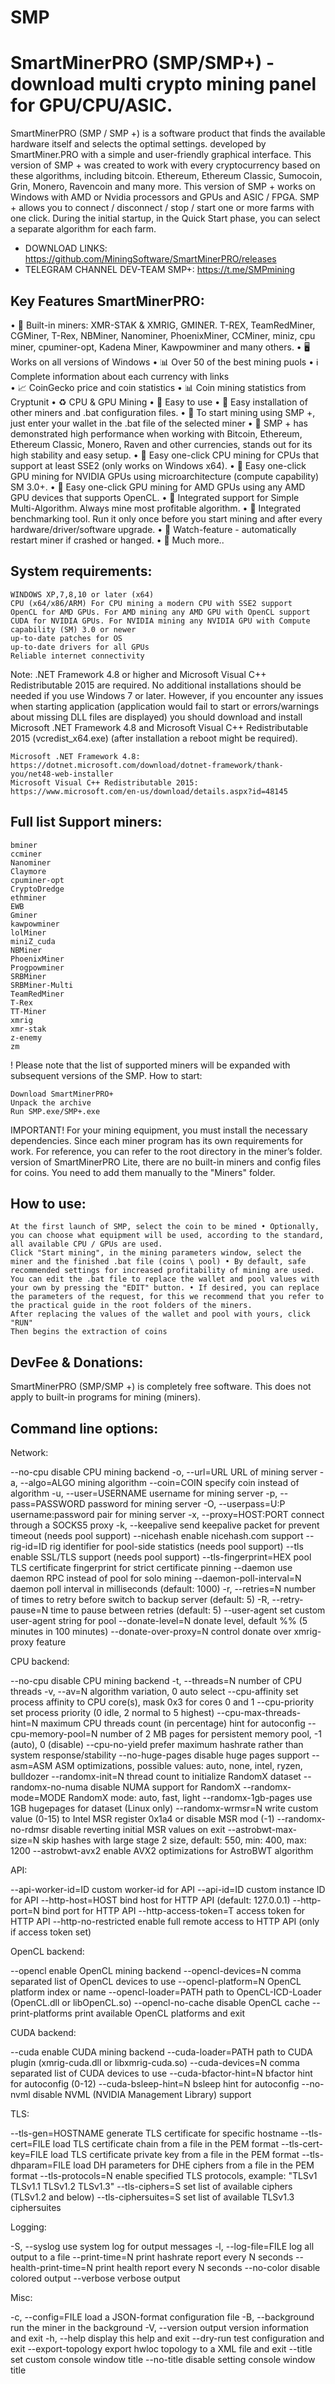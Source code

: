 # SMP

SmartMinerPRO (SMP/SMP+) - download multi crypto mining panel for GPU/CPU/ASIC.
===============================================================================

SmartMinerPRO (SMP / SMP +) is a software product that finds the available hardware itself and selects the optimal settings. developed by SmartMiner.PRO with a simple and user-friendly graphical interface. This version of SMP + was created to work with every cryptocurrency based on these algorithms, including bitcoin. Ethereum, Ethereum Classic, Sumocoin, Grin, Monero, Ravencoin and many more. This version of SMP + works on Windows with AMD or Nvidia processors and GPUs and ASIC / FPGA. SMP + allows you to connect / disconnect / stop / start one or more farms with one click. During the initial startup, in the Quick Start phase, you can select a separate algorithm for each farm.

- DOWNLOAD LINKS: https://github.com/MiningSoftware/SmartMinerPRO/releases
- TELEGRAM CHANNEL DEV-TEAM SMP+: https://t.me/SMPmining

Key Features SmartMinerPRO:
----------------------------------

  • 💎 Built-in miners: XMR-STAK & XMRIG, GMINER. T-REX, TeamRedMiner, CGMiner, T-Rex, NBMiner, Nanominer, PhoenixMiner, CCMiner, miniz, cpu miner, cpuminer-opt, Kadena Miner, Kawpowminer and many others.
  • 🖥 Works on all versions of Windows
  • 📊 Over 50 of the best mining puols
  • ℹ️ Complete information about each currency with links   
  • 📈 CoinGecko price and coin statistics
  • 📊 Coin mining statistics from Cryptunit
  • ♻️ CPU & GPU Mining
  • 🔸 Easy to use
  • 🔸 Easy installation of other miners and .bat configuration files.
  • 🔸 To start mining using SMP +, just enter your wallet in the .bat file of the selected miner
  • 🔸 SMP + has demonstrated high performance when working with Bitcoin, Ethereum, Ethereum Classic, Monero, Raven and other currencies, stands out for its high stability and easy setup.
  • 🔸 Easy one-click CPU mining for CPUs that support at least SSE2 (only works on Windows x64).
  • 🔸 Easy one-click GPU mining for NVIDIA GPUs using microarchitecture (compute capability) SM 3.0+.
  • 🔸 Easy one-click GPU mining for AMD GPUs using any AMD GPU devices that supports OpenCL.
  • 🔸 Integrated support for Simple Multi-Algorithm. Always mine most profitable algorithm.
  • 🔸 Integrated benchmarking tool. Run it only once before you start mining and after every hardware/driver/software upgrade.
  • 🔸 Watch-feature - automatically restart miner if crashed or hanged.
  • 🔸 Much more..

System requirements:
------------------------

    WINDOWS XP,7,8,10 or later (x64)
    CPU (x64/x86/ARM) For CPU mining a modern CPU with SSE2 support
    OpenCL for AMD GPUs. For AMD mining any AMD GPU with OpenCL support
    CUDA for NVIDIA GPUs. For NVIDIA mining any NVIDIA GPU with Compute capability (SM) 3.0 or newer
    up-to-date patches for OS
    up-to-date drivers for all GPUs
    Reliable internet connectivity

Note: .NET Framework 4.8 or higher and Microsoft Visual C++ Redistributable 2015 are required. No additional installations should be needed if you use Windows 7 or later. However, if you encounter any issues when starting application (application would fail to start or errors/warnings about missing DLL files are displayed) you should download and install Microsoft .NET Framework 4.8 and Microsoft Visual C++ Redistributable 2015 (vcredist_x64.exe) (after installation a reboot might be required).

    Microsoft .NET Framework 4.8: https://dotnet.microsoft.com/download/dotnet-framework/thank-you/net48-web-installer
    Microsoft Visual C++ Redistributable 2015: https://www.microsoft.com/en-us/download/details.aspx?id=48145

Full list Support miners:
--------------------------

    bminer
    ccminer
    Nanominer
    Claymore
    cpuminer-opt
    CryptoDredge
    ethminer
    EWB
    Gminer
    kawpowminer
    lolMiner
    miniZ_cuda
    NBMiner
    PhoenixMiner
    Progpowminer
    SRBMiner
    SRBMiner-Multi
    TeamRedMiner
    T-Rex
    TT-Miner
    xmrig
    xmr-stak
    z-enemy
    zm

! Please note that the list of supported miners will be expanded with subsequent versions of the SMP.
How to start:

    Download SmartMinerPRO+
    Unpack the archive
    Run SMP.exe/SMP+.exe

IMPORTANT! For your mining equipment, you must install the necessary dependencies. Since each miner program has its own requirements for work. For reference, you can refer to the root directory in the miner’s folder. version of SmartMinerPRO Lite, there are no built-in miners and config files for coins. You need to add them manually to the "Miners" folder.

How to use:
---------------

    At the first launch of SMP, select the coin to be mined • Optionally, you can choose what equipment will be used, according to the standard, all available CPU / GPUs are used.
    Click "Start mining", in the mining parameters window, select the miner and the finished .bat file (coins \ pool) • By default, safe recommended settings for increased profitability of mining are used.
    You can edit the .bat file to replace the wallet and pool values with your own by pressing the "EDIT" button. • If desired, you can replace the parameters of the request, for this we recommend that you refer to the practical guide in the root folders of the miners.
    After replacing the values of the wallet and pool with yours, click "RUN"
    Then begins the extraction of coins

DevFee & Donations:
--------------------

SmartMinerPRO (SMP/SMP +) is completely free software. This does not apply to built-in programs for mining (miners).

Command line options:
----------------------

Network:

--no-cpu                  disable CPU mining backend
-o, --url=URL                 URL of mining server
-a, --algo=ALGO               mining algorithm 
  --coin=COIN               specify coin instead of algorithm
  -u, --user=USERNAME           username for mining server
  -p, --pass=PASSWORD           password for mining server
  -O, --userpass=U:P            username:password pair for mining server
  -x, --proxy=HOST:PORT         connect through a SOCKS5 proxy
  -k, --keepalive               send keepalive packet for prevent timeout (needs pool support)
  --nicehash                enable nicehash.com support
  --rig-id=ID               rig identifier for pool-side statistics (needs pool support)
  --tls                     enable SSL/TLS support (needs pool support)
  --tls-fingerprint=HEX     pool TLS certificate fingerprint for strict certificate pinning
  --daemon                  use daemon RPC instead of pool for solo mining
  --daemon-poll-interval=N  daemon poll interval in milliseconds (default: 1000)
  -r, --retries=N               number of times to retry before switch to backup server (default: 5)
  -R, --retry-pause=N           time to pause between retries (default: 5)
  --user-agent              set custom user-agent string for pool
  --donate-level=N          donate level, default %% (5 minutes in 100 minutes)
  --donate-over-proxy=N     control donate over xmrig-proxy feature

CPU backend:

  --no-cpu                  disable CPU mining backend
  -t, --threads=N               number of CPU threads
  -v, --av=N                    algorithm variation, 0 auto select
  --cpu-affinity            set process affinity to CPU core(s), mask 0x3 for cores 0 and 1
  --cpu-priority            set process priority (0 idle, 2 normal to 5 highest)
  --cpu-max-threads-hint=N  maximum CPU threads count (in percentage) hint for autoconfig
  --cpu-memory-pool=N       number of 2 MB pages for persistent memory pool, -1 (auto), 0 (disable)
  --cpu-no-yield            prefer maximum hashrate rather than system response/stability
  --no-huge-pages           disable huge pages support
  --asm=ASM                 ASM optimizations, possible values: auto, none, intel, ryzen, bulldozer
  --randomx-init=N          thread count to initialize RandomX dataset
  --randomx-no-numa         disable NUMA support for RandomX
  --randomx-mode=MODE       RandomX mode: auto, fast, light
  --randomx-1gb-pages       use 1GB hugepages for dataset (Linux only)
  --randomx-wrmsr=N         write custom value (0-15) to Intel MSR register 0x1a4 or disable MSR mod (-1)
  --randomx-no-rdmsr        disable reverting initial MSR values on exit
  --astrobwt-max-size=N     skip hashes with large stage 2 size, default: 550, min: 400, max: 1200
  --astrobwt-avx2           enable AVX2 optimizations for AstroBWT algorithm

API:

  --api-worker-id=ID        custom worker-id for API
  --api-id=ID               custom instance ID for API
  --http-host=HOST          bind host for HTTP API (default: 127.0.0.1)
  --http-port=N             bind port for HTTP API
  --http-access-token=T     access token for HTTP API
  --http-no-restricted      enable full remote access to HTTP API (only if access token set)

OpenCL backend:

  --opencl                  enable OpenCL mining backend
  --opencl-devices=N        comma separated list of OpenCL devices to use
  --opencl-platform=N       OpenCL platform index or name
  --opencl-loader=PATH      path to OpenCL-ICD-Loader (OpenCL.dll or libOpenCL.so)
  --opencl-no-cache         disable OpenCL cache
  --print-platforms         print available OpenCL platforms and exit

CUDA backend:

  --cuda                    enable CUDA mining backend
  --cuda-loader=PATH        path to CUDA plugin (xmrig-cuda.dll or libxmrig-cuda.so)
  --cuda-devices=N          comma separated list of CUDA devices to use
  --cuda-bfactor-hint=N     bfactor hint for autoconfig (0-12)
  --cuda-bsleep-hint=N      bsleep hint for autoconfig
  --no-nvml                 disable NVML (NVIDIA Management Library) support

TLS:

  --tls-gen=HOSTNAME        generate TLS certificate for specific hostname
  --tls-cert=FILE           load TLS certificate chain from a file in the PEM format
  --tls-cert-key=FILE       load TLS certificate private key from a file in the PEM format
  --tls-dhparam=FILE        load DH parameters for DHE ciphers from a file in the PEM format
  --tls-protocols=N         enable specified TLS protocols, example: "TLSv1 TLSv1.1 TLSv1.2 TLSv1.3"
  --tls-ciphers=S           set list of available ciphers (TLSv1.2 and below)
  --tls-ciphersuites=S      set list of available TLSv1.3 ciphersuites

Logging:

-S, --syslog                  use system log for output messages
-l, --log-file=FILE           log all output to a file
  --print-time=N            print hashrate report every N seconds
  --health-print-time=N     print health report every N seconds
  --no-color                disable colored output
  --verbose                 verbose output

Misc:

-c, --config=FILE             load a JSON-format configuration file
-B, --background              run the miner in the background
-V, --version                 output version information and exit
-h, --help                    display this help and exit
  --dry-run                 test configuration and exit
  --export-topology         export hwloc topology to a XML file and exit
  --title                   set custom console window title
  --no-title                disable setting console window title      

